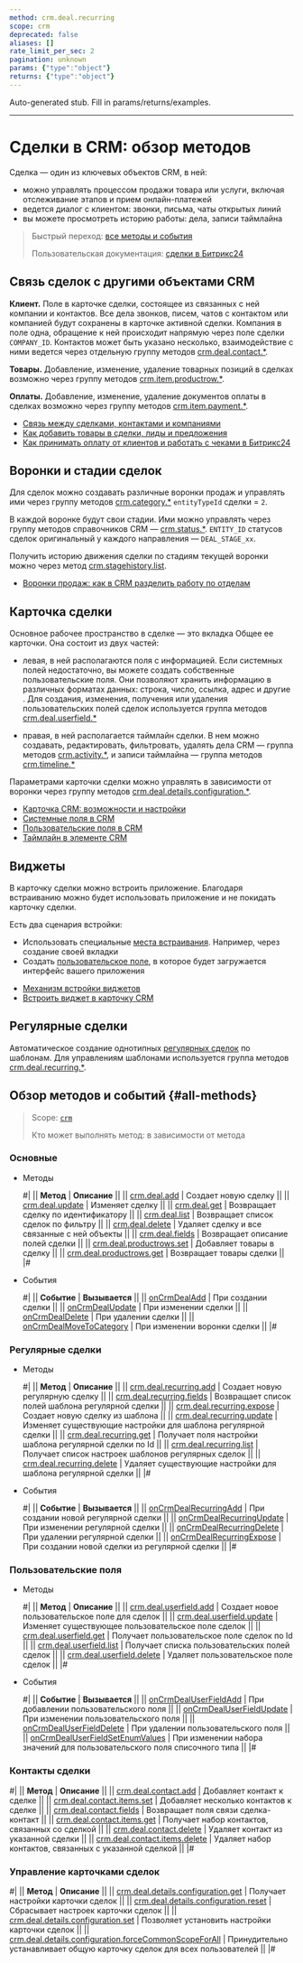 ```yaml
---
method: crm.deal.recurring
scope: crm
deprecated: false
aliases: []
rate_limit_per_sec: 2
pagination: unknown
params: {"type":"object"}
returns: {"type":"object"}
---
```


Auto-generated stub. Fill in params/returns/examples.

---

# Сделки в CRM: обзор методов

Сделка — один из ключевых объектов CRM, в ней:

* можно управлять процессом продажи товара или услуги, включая отслеживание этапов и прием онлайн-платежей
* ведется диалог с клиентом: звонки, письма, чаты открытых линий 
* вы можете просмотреть историю работы: дела, записи таймлайна

> Быстрый переход: [все методы и события](#all-methods) 
> 
> Пользовательская документация: [сделки в Битрикс24](https://helpdesk.bitrix24.ru/open/5493461/) 

## Связь сделок  с другими объектами CRM

**Клиент.** Поле в карточке сделки, состоящее из связанных с ней компании и контактов. Все дела звонков, писем, чатов с контактом или компанией будут сохранены в карточке активной сделки. Компания в поле одна, обращение к ней происходит напрямую через поле сделки `COMPANY_ID`. Контактов может быть указано несколько, взаимодействие с ними ведется через отдельную группу методов [crm.deal.contact.*](./contacts/index.md).

**Товары.** Добавление, изменение, удаление товарных позиций в сделках возможно через группу методов [crm.item.productrow.*](../universal/product-rows/index.md).

**Оплаты.** Добавление, изменение, удаление документов оплаты в сделках возможно через группу методов [crm.item.payment.*](../universal/payment/index.md).  



- [Связь между сделками, контактами и компаниями](https://helpdesk.bitrix24.ru/open/2501159/)
- [Как добавить товары в сделки, лиды и предложения](https://helpdesk.bitrix24.ru/open/13216242/)
- [Как принимать оплату от клиентов и работать с чеками в Битрикс24](https://helpdesk.bitrix24.ru/open/18225080/)



## Воронки и стадии сделок

Для сделок можно создавать различные воронки продаж и управлять ими через группу методов [crm.category.*](../universal/category/index.md) `entityTypeId` сделки = `2`.

В каждой воронке будут свои стадии. Ими можно управлять  через группу методов справочников CRM — [crm.status.*](../status/index.md). `ENTITY_ID` статусов сделок оригинальный у каждого направления — `DEAL_STAGE_xx`. 

Получить историю движения сделки по стадиям текущей воронки можно через метод [crm.stagehistory.list](../crm-stage-history-list.md). 



- [Воронки продаж: как в CRM разделить работу по отделам](https://helpdesk.bitrix24.ru/open/20732764/)



## Карточка сделки

Основное рабочее пространство в сделке — это вкладка Общее ее карточки. Она состоит из двух частей:

* левая, в ней располагаются поля с информацией. Если системных полей недостаточно, вы можете создать собственные пользовательские поля. Они позволяют хранить информацию в различных форматах данных: строка, число, ссылка, адрес и другие . Для создания, изменения, получения или удаления пользовательских полей сделок используется группа методов [crm.deal.userfield.*](./user-defined-fields/index.md)

* правая, в ней располагается таймлайн сделки. В нем можно создавать, редактировать, фильтровать, удалять дела CRM — группа методов [crm.activity.*](../timeline/activities/index.md), и записи таймлайна — группа методов [crm.timeline.*](../timeline/index.md)

Параметрами карточки сделки можно управлять в зависимости от воронки через группу методов [crm.deal.details.configuration.*](./custom-form/index.md).



- [Карточка CRM: возможности и настройки](https://helpdesk.bitrix24.ru/open/22804914/)
- [Системные поля в CRM](https://helpdesk.bitrix24.ru/open/18478840/)
- [Пользовательские поля в CRM](https://helpdesk.bitrix24.ru/open/22048980/)
- [Таймлайн в элементе CRM](https://helpdesk.bitrix24.ru/open/23960160/)



## Виджеты

В карточку сделки можно встроить приложение. Благодаря встраиванию можно будет использовать  приложение и не покидать карточку сделки.

Есть два сценария встройки:

* Использовать специальные [места встраивания](../../widgets/crm/index.md). Например, через создание своей вкладки
* Создать [пользовательское поле](../../../tutorials/crm/crm-widgets/widget-as-field-in-lead-page.md), в которое будет загружается интерфейс вашего приложения



- [Механизм встройки виджетов](../../widgets/index.md)
- [Встроить виджет в карточку CRM](../../../tutorials/crm/crm-widgets/widget-as-detail-tab.md)



## Регулярные сделки

Автоматическое создание однотипных [регулярных сделок](https://helpdesk.bitrix24.ru/open/18453980/) по шаблонам. Для управлениям шаблонами используется группа методов [crm.deal.recurring.*](./recurring-deals/index.md).

## Обзор методов и событий {#all-methods}

> Scope: [`crm`](../../scopes/permissions.md)
> 
> Кто может выполнять метод: в зависимости от метода

### Основные



- Методы

    #|
    || **Метод** | **Описание** ||
    || [crm.deal.add](./crm-deal-add.md) | Создает новую сделку ||
    || [crm.deal.update](./crm-deal-update.md) | Изменяет сделку ||
    || [crm.deal.get](./crm-deal-get.md) | Возвращает сделку по идентификатору ||
    || [crm.deal.list](./crm-deal-list.md) | Возвращает список сделок по фильтру ||
    || [crm.deal.delete](./crm-deal-delete.md) | Удаляет сделку и все связанные с ней объекты ||
    || [crm.deal.fields](./crm-deal-fields.md) | Возвращает описание полей сделки ||
    || [crm.deal.productrows.set](./crm-deal-productrows-set.md) | Добавляет товары в сделку ||
    || [crm.deal.productrows.get](./crm-deal-productrows-get.md) | Возвращает товары сделки ||
    |#

- События

    #|
    || **Событие** | **Вызывается** ||
    || [onCrmDealAdd](./events/on-crm-deal-add.md) | При создании сделки ||
    || [onCrmDealUpdate](./events/on-crm-deal-update.md) | При изменении сделки ||
    || [onCrmDealDelete](./events/on-crm-deal-delete.md) | При удалении сделки ||
    || [onCrmDealMoveToCategory](./events/on-crm-deal-move-to-category.md) | При изменении воронки сделки ||
    |#


  
### Регулярные сделки



- Методы

    #|
    || **Метод** | **Описание** ||
    || [crm.deal.recurring.add](./recurring-deals/crm-deal-recurring-add.md) | Создает новую регулярную сделку ||
    || [crm.deal.recurring.fields](./recurring-deals/crm-deal-recurring-fields.md) | Возвращает список полей шаблона регулярной сделки ||
    || [crm.deal.recurring.expose](./recurring-deals/crm-deal-recurring-expose.md) | Создает новую сделку из шаблона ||
    || [crm.deal.recurring.update](./recurring-deals/crm-deal-recurring-update.md) | Изменяет существующие настройки для шаблона регулярной сделки ||
    || [crm.deal.recurring.get](./recurring-deals/crm-deal-recurring-get.md) | Получает поля настройки шаблона регулярной сделки по Id ||
    || [crm.deal.recurring.list](./recurring-deals/crm-deal-recurring-list.md) | Получает список настроек шаблонов регулярных сделок ||
    || [crm.deal.recurring.delete](./recurring-deals/crm-deal-recurring-delete.md) | Удаляет существующие настройки для шаблона регулярной сделки ||
    |#

- События

    #|
    || **Событие** | **Вызывается** ||
    || [onCrmDealRecurringAdd](./recurring-deals/events/on-crm-deal-recurring-add.md) | При создании новой регулярной сделки ||
    || [onCrmDealRecurringUpdate](./recurring-deals/events/on-crm-deal-recurring-update.md) | При изменении регулярной сделки ||
    || [onCrmDealRecurringDelete](./recurring-deals/events/on-crm-deal-recurring-delete.md) | При удалении регулярной сделки ||
    || [onCrmDealRecurringExpose](./recurring-deals/events/on-crm-deal-recurring-expose.md) | При создании новой сделки из регулярной сделки ||
    |#



### Пользовательские поля



- Методы

    #|
    || **Метод** | **Описание** ||
    || [crm.deal.userfield.add](./user-defined-fields/crm-deal-userfield-add.md) | Создает новое пользовательское поле для сделок ||
    || [crm.deal.userfield.update](./user-defined-fields/crm-deal-userfield-update.md) | Изменяет существующее пользовательское поле сделок ||
    || [crm.deal.userfield.get](./user-defined-fields/crm-deal-userfield-get.md) | Получает пользовательское поле сделок по Id ||
    || [crm.deal.userfield.list](./user-defined-fields/crm-deal-userfield-list.md) | Получает списка пользовательских полей сделок ||
    || [crm.deal.userfield.delete](./user-defined-fields/crm-deal-userfield-delete.md) | Удаляет пользовательское поле сделок ||
    |#

- События

    #|
    || **Событие** | **Вызывается** ||
    || [onCrmDealUserFieldAdd](./user-defined-fields/events/on-crm-deal-user-field-add.md) | При добавлении пользовательского поля ||
    || [onCrmDealUserFieldUpdate](./user-defined-fields/events/on-crm-deal-user-field-update.md) | При изменении пользовательского поля ||
    || [onCrmDealUserFieldDelete](./user-defined-fields/events/on-crm-deal-user-field-delete.md) | При удалении пользовательского поля ||
    || [onCrmDealUserFieldSetEnumValues](./user-defined-fields/events/on-crm-deal-user-field-set-enum-values.md) | При изменении набора значений для пользовательского поля списочного типа ||
    |#



### Контакты сделки

#|
|| **Метод** | **Описание** ||
|| [crm.deal.contact.add](./contacts/crm-deal-contact-add.md) | Добавляет контакт к сделке ||
|| [crm.deal.contact.items.set](./contacts/crm-deal-contact-items-set.md) | Добавляет несколько контактов к сделке ||
|| [crm.deal.contact.fields](./contacts/crm-deal-contact-fields.md) | Возвращает поля связи сделка-контакт ||
|| [crm.deal.contact.items.get](./contacts/crm-deal-contact-items-get.md) | Получает набор контактов, связанных со сделкой ||
|| [crm.deal.contact.delete](./contacts/crm-deal-contact-delete.md) | Удаляет контакт из указанной сделки ||
|| [crm.deal.contact.items.delete](./contacts/crm-deal-contact-items-delete.md) | Удаляет набор контактов, связанных с указанной сделкой ||
|#

### Управление карточками сделок

#|
|| **Метод** | **Описание** ||
|| [crm.deal.details.configuration.get](./custom-form/crm-deal-details-configuration-get.md) | Получает настройки карточки сделок ||
|| [crm.deal.details.configuration.reset](./custom-form/crm-deal-details-configuration-reset.md) | Сбрасывает настроек карточки сделок ||
|| [crm.deal.details.configuration.set](./custom-form/crm-deal-details-configuration-set.md) | Позволяет установить настройки карточки сделок ||
|| [crm.deal.details.configuration.forceCommonScopeForAll](./custom-form/crm-deal-details-configuration-force-common-scope-for-all.md) | Принудительно устанавливает общую карточку сделок для всех пользователей ||
|#

